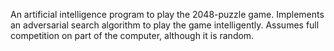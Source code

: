 An artificial intelligence program to play the 2048-puzzle game. Implements an adversarial search algorithm to play the game intelligently. Assumes full competition on part of the computer, although it is random.
